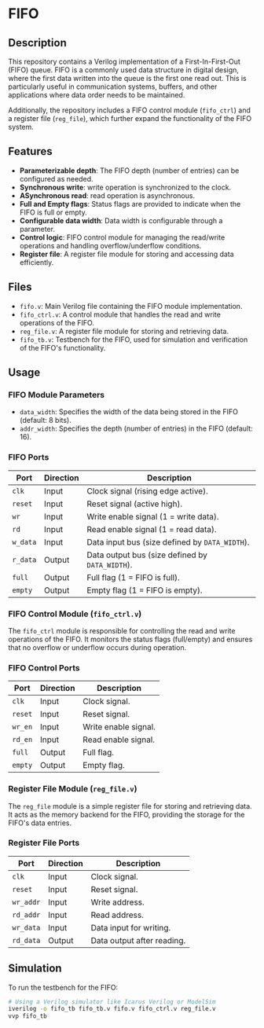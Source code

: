 # FIFO

## Description

This repository contains a Verilog implementation of a First-In-First-Out (FIFO) queue. FIFO is a commonly used data structure in digital design, where the first data written into the queue is the first one read out. This is particularly useful in communication systems, buffers, and other applications where data order needs to be maintained.

Additionally, the repository includes a FIFO control module (`fifo_ctrl`) and a register file (`reg_file`), which further expand the functionality of the FIFO system.

## Features

- **Parameterizable depth**: The FIFO depth (number of entries) can be configured as needed.
- **Synchronous write**: write operation is synchronized to the clock.
- **ASynchronous read**: read operation is asynchronous.
- **Full and Empty flags**: Status flags are provided to indicate when the FIFO is full or empty.
- **Configurable data width**: Data width is configurable through a parameter.
- **Control logic**: FIFO control module for managing the read/write operations and handling overflow/underflow conditions.
- **Register file**: A register file module for storing and accessing data efficiently.

## Files

- `fifo.v`: Main Verilog file containing the FIFO module implementation.
- `fifo_ctrl.v`: A control module that handles the read and write operations of the FIFO.
- `reg_file.v`: A register file module for storing and retrieving data.
- `fifo_tb.v`: Testbench for the FIFO, used for simulation and verification of the FIFO's functionality.

## Usage

### FIFO Module Parameters

- `data_width`: Specifies the width of the data being stored in the FIFO (default: 8 bits).
- `addr_width`: Specifies the depth (number of entries) in the FIFO (default: 16).

### FIFO Ports

| Port         | Direction | Description                                  |
|--------------|-----------|----------------------------------------------|
| `clk`        | Input     | Clock signal (rising edge active).           |
| `reset`      | Input     | Reset signal (active high).                  |
| `wr`         | Input     | Write enable signal (1 = write data).        |
| `rd`         | Input     | Read enable signal (1 = read data).          |
| `w_data`     | Input     | Data input bus (size defined by `DATA_WIDTH`).|
| `r_data`     | Output    | Data output bus (size defined by `DATA_WIDTH`).|
| `full`       | Output    | Full flag (1 = FIFO is full).                |
| `empty`      | Output    | Empty flag (1 = FIFO is empty).              |

### FIFO Control Module (`fifo_ctrl.v`)

The `fifo_ctrl` module is responsible for controlling the read and write operations of the FIFO. It monitors the status flags (full/empty) and ensures that no overflow or underflow occurs during operation.

### FIFO Control Ports

| Port         | Direction | Description                                  |
|--------------|-----------|----------------------------------------------|
| `clk`        | Input     | Clock signal.                                |
| `reset`      | Input     | Reset signal.                                |
| `wr_en`      | Input     | Write enable signal.                         |
| `rd_en`      | Input     | Read enable signal.                          |
| `full`       | Output    | Full flag.                                   |
| `empty`      | Output    | Empty flag.                                  |

### Register File Module (`reg_file.v`)

The `reg_file` module is a simple register file for storing and retrieving data. It acts as the memory backend for the FIFO, providing the storage for the FIFO's data entries.

### Register File Ports

| Port         | Direction | Description                                  |
|--------------|-----------|----------------------------------------------|
| `clk`        | Input     | Clock signal.                                |
| `reset`      | Input     | Reset signal.                                |
| `wr_addr`    | Input     | Write address.                               |
| `rd_addr`    | Input     | Read address.                                |
| `wr_data`    | Input     | Data input for writing.                      |
| `rd_data`    | Output    | Data output after reading.                   |

## Simulation

To run the testbench for the FIFO:

```bash
# Using a Verilog simulator like Icarus Verilog or ModelSim
iverilog -o fifo_tb fifo_tb.v fifo.v fifo_ctrl.v reg_file.v
vvp fifo_tb
